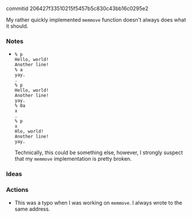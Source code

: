 commitid 206427f33510215f5457b5c830c43bb16c0295e2

My rather quickly implemented `memmove` function doesn't always does what it should.

### Notes

-   ```none
    % p
    Hello, world!
    Another line!
    % a
    yay.
    .
    % p
    Hello, world!
    Another line!
    yay.
    % 0a
    x
    .
    % p
    x
    Hlo, world!
    Another line!
    yay.
    ```

    Technically, this could be something else, however, I strongly suspect that my `memmove` implementation
    is pretty broken.

### Ideas

### Actions

-   This was a typo when I was working on `memmove`.
    I always wrote to the same address.
